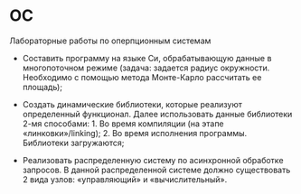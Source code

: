 # OC
Лабораторные работы по оперпционным системам
 - Составить программу на языке Си, обрабатывающую данные в многопоточном режиме (задача: задается радиус окружности. Необходимо с помощью метода Монте-Карло рассчитать ее площадь);

- Создать динамические библиотеки, которые реализуют определенный функционал. Далее использовать данные библиотеки 2-мя способами:
        1. Во время компиляции (на этапе        «линковки»/linking);
        2. Во время исполнения программы. Библиотеки загружаются;

- Реализовать распределенную систему по асинхронной обработке запросов. В данной распределенной системе должно существовать 2 вида узлов: «управляющий» и «вычислительный».

